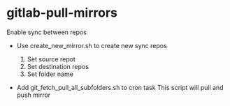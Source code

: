 # gitlab-pull-mirrors
Enable sync between repos


- Use create_new_mirror.sh to create new sync repos
  1. Set source repot
  2. Set destination repos
  3. Set folder name
  
- Add git_fetch_pull_all_subfolders.sh to cron task
   This script will pull and push mirror 
